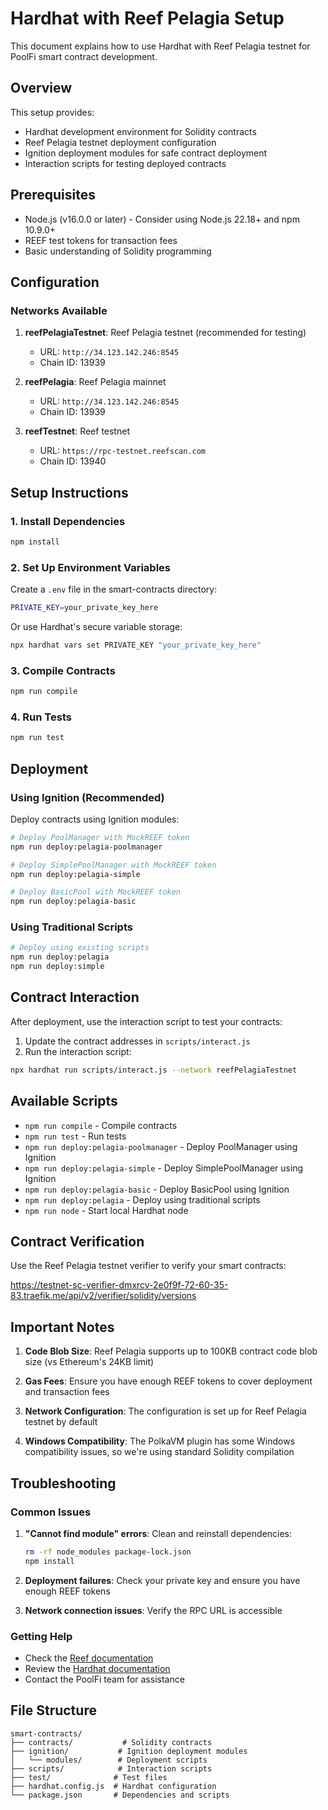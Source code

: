 # Hardhat with Reef Pelagia Setup

This document explains how to use Hardhat with Reef Pelagia testnet for PoolFi smart contract development.

## Overview

This setup provides:
- Hardhat development environment for Solidity contracts
- Reef Pelagia testnet deployment configuration
- Ignition deployment modules for safe contract deployment
- Interaction scripts for testing deployed contracts

## Prerequisites

- Node.js (v16.0.0 or later) - Consider using Node.js 22.18+ and npm 10.9.0+
- REEF test tokens for transaction fees
- Basic understanding of Solidity programming

## Configuration

### Networks Available

1. **reefPelagiaTestnet**: Reef Pelagia testnet (recommended for testing)
   - URL: `http://34.123.142.246:8545`
   - Chain ID: 13939

2. **reefPelagia**: Reef Pelagia mainnet
   - URL: `http://34.123.142.246:8545`
   - Chain ID: 13939

3. **reefTestnet**: Reef testnet
   - URL: `https://rpc-testnet.reefscan.com`
   - Chain ID: 13940

## Setup Instructions

### 1. Install Dependencies

```bash
npm install
```

### 2. Set Up Environment Variables

Create a `.env` file in the smart-contracts directory:

```bash
PRIVATE_KEY=your_private_key_here
```

Or use Hardhat's secure variable storage:

```bash
npx hardhat vars set PRIVATE_KEY "your_private_key_here"
```

### 3. Compile Contracts

```bash
npm run compile
```

### 4. Run Tests

```bash
npm run test
```

## Deployment

### Using Ignition (Recommended)

Deploy contracts using Ignition modules:

```bash
# Deploy PoolManager with MockREEF token
npm run deploy:pelagia-poolmanager

# Deploy SimplePoolManager with MockREEF token
npm run deploy:pelagia-simple

# Deploy BasicPool with MockREEF token
npm run deploy:pelagia-basic
```

### Using Traditional Scripts

```bash
# Deploy using existing scripts
npm run deploy:pelagia
npm run deploy:simple
```

## Contract Interaction

After deployment, use the interaction script to test your contracts:

1. Update the contract addresses in `scripts/interact.js`
2. Run the interaction script:

```bash
npx hardhat run scripts/interact.js --network reefPelagiaTestnet
```

## Available Scripts

- `npm run compile` - Compile contracts
- `npm run test` - Run tests
- `npm run deploy:pelagia-poolmanager` - Deploy PoolManager using Ignition
- `npm run deploy:pelagia-simple` - Deploy SimplePoolManager using Ignition
- `npm run deploy:pelagia-basic` - Deploy BasicPool using Ignition
- `npm run deploy:pelagia` - Deploy using traditional scripts
- `npm run node` - Start local Hardhat node

## Contract Verification

Use the Reef Pelagia testnet verifier to verify your smart contracts:

https://testnet-sc-verifier-dmxrcv-2e0f9f-72-60-35-83.traefik.me/api/v2/verifier/solidity/versions

## Important Notes

1. **Code Blob Size**: Reef Pelagia supports up to 100KB contract code blob size (vs Ethereum's 24KB limit)

2. **Gas Fees**: Ensure you have enough REEF tokens to cover deployment and transaction fees

3. **Network Configuration**: The configuration is set up for Reef Pelagia testnet by default

4. **Windows Compatibility**: The PolkaVM plugin has some Windows compatibility issues, so we're using standard Solidity compilation

## Troubleshooting

### Common Issues

1. **"Cannot find module" errors**: Clean and reinstall dependencies:
   ```bash
   rm -rf node_modules package-lock.json
   npm install
   ```

2. **Deployment failures**: Check your private key and ensure you have enough REEF tokens

3. **Network connection issues**: Verify the RPC URL is accessible

### Getting Help

- Check the [Reef documentation](https://docs.reefscan.com/)
- Review the [Hardhat documentation](https://hardhat.org/docs)
- Contact the PoolFi team for assistance

## File Structure

```
smart-contracts/
├── contracts/           # Solidity contracts
├── ignition/           # Ignition deployment modules
│   └── modules/        # Deployment scripts
├── scripts/            # Interaction scripts
├── test/              # Test files
├── hardhat.config.js  # Hardhat configuration
└── package.json       # Dependencies and scripts
```

